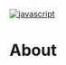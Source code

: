 [![javascript](https://user-images.githubusercontent.com/5803001/44412874-859de980-a59c-11e8-8845-eebe9d13d832.jpg)]()

# About
